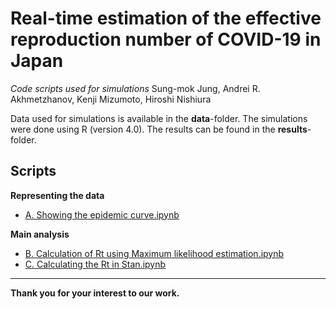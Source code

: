 # Real-time estimation of the effective reproduction number of COVID-19 in Japan

*Code scripts used for simulations*
Sung-mok Jung, Andrei R. Akhmetzhanov, Kenji Mizumoto, Hiroshi Nishiura

Data used for simulations is available in the **data**-folder. The simulations were done using R (version 4.0). The results can be found in the **results**-folder.

## Scripts 

**Representing the data** 
* [A. Showing the epidemic curve.ipynb](https://nbviewer.jupyter.org/github/contactmodel/COVID19-Japan-Reff/blob/master/scripts/A.%20Showing%20the%20epidemic%20curve.ipynb?flush_cache=true)
 
**Main analysis**
* [B. Calculation of Rt using Maximum likelihood estimation.ipynb](https://nbviewer.jupyter.org/github/contactmodel/COVID19-Japan-Reff/blob/master/scripts/B.%20Calculation%20of%20Rt%20using%20Maximum%20likelihood%20estimation.ipynb?flush_cache=true)
* [C. Calculating the Rt in Stan.ipynb](https://nbviewer.jupyter.org/github/contactmodel/COVID19-Japan-Reff/blob/master/scripts/C.%20Calculating%20the%20Rt%20in%20Stan.ipynb?flush_cache=true)

------
**Thank you for your interest to our work.**
